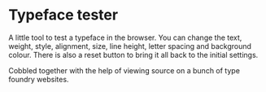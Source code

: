 # Typeface tester

A little tool to test a typeface in the browser. You can change the text, weight, style, alignment, size, line height, letter spacing and background colour. There is also a reset button to bring it all back to the initial settings. 

Cobbled together with the help of viewing source on a bunch of type foundry websites.

 
